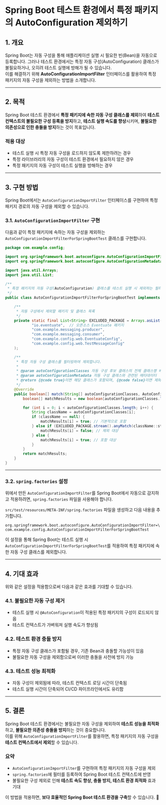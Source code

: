 # **Spring Boot 테스트 환경에서 특정 패키지의 AutoConfiguration 제외하기**

## **1. 개요**
Spring Boot는 자동 구성을 통해 애플리케이션 실행 시 필요한 빈(Bean)을 자동으로 등록합니다. 그러나 테스트 환경에서는 특정 자동 구성(AutoConfiguration) 클래스가 불필요하거나, 오히려 테스트 실행에 방해가 될 수 있습니다.  
이를 해결하기 위해 **AutoConfigurationImportFilter** 인터페이스를 활용하여 특정 패키지의 자동 구성을 제외하는 방법을 소개합니다.

---

## **2. 목적**
Spring Boot 테스트 환경에서 **특정 패키지에 속한 자동 구성 클래스를 제외**하여 **테스트 컨텍스트의 불필요한 구성 등록을 방지**하고, **테스트 실행 속도를 향상**시키며, **불필요한 의존성으로 인한 충돌을 방지**하는 것이 목표입니다.

### **적용 대상**
- 테스트 실행 시 특정 자동 구성을 로드하지 않도록 제한하려는 경우
- 특정 라이브러리의 자동 구성이 테스트 환경에서 필요하지 않은 경우
- 특정 패키지의 자동 구성이 테스트 실행을 방해하는 경우

---

## **3. 구현 방법**
Spring Boot에서는 `AutoConfigurationImportFilter` 인터페이스를 구현하여 특정 패키지 경로의 자동 구성을 제외할 수 있습니다.

### **3.1. `AutoConfigurationImportFilter` 구현**
다음과 같이 특정 패키지에 속하는 자동 구성을 제외하는 `AutoConfigurationImportFilterForSpringBootTest` 클래스를 구현합니다.

```java
package com.example.config;

import org.springframework.boot.autoconfigure.AutoConfigurationImportFilter;
import org.springframework.boot.autoconfigure.AutoConfigurationMetadata;

import java.util.Arrays;
import java.util.List;

/**
 * 특정 패키지의 자동 구성(AutoConfiguration) 클래스를 테스트 실행 시 제외하는 필터 클래스입니다.
 */
public class AutoConfigurationImportFilterForSpringBootTest implements AutoConfigurationImportFilter {

    /**
     * 자동 구성에서 제외할 패키지 및 클래스 목록
     */
    private static final List<String> EXCLUDED_PACKAGE = Arrays.asList(
            "io.eventuate",  // 오픈소스 Eventuate 패키지
            "com.example.messaging.producer",
            "com.example.messaging.consumer",
            "com.example.config.web.EventuateConfig",
            "com.example.config.web.TestMessageConfig"
    );

    /**
     * 특정 자동 구성 클래스를 필터링하여 제외합니다.
     *
     * @param autoConfigurationClasses 자동 구성 후보 클래스의 전체 클래스명 배열
     * @param autoConfigurationMetadata 자동 구성 클래스와 관련된 메타데이터
     * @return {@code true}이면 해당 클래스가 포함되며, {@code false}이면 제외됩니다.
     */
    @Override
    public boolean[] match(String[] autoConfigurationClasses, AutoConfigurationMetadata autoConfigurationMetadata) {
        boolean[] matchResults = new boolean[autoConfigurationClasses.length];

        for (int i = 0; i < autoConfigurationClasses.length; i++) {
            String className = autoConfigurationClasses[i];
            if (className == null) {
                matchResults[i] = true; // 기본적으로 포함
            } else if (EXCLUDED_PACKAGE.stream().anyMatch(className::startsWith)) {
                matchResults[i] = false; // 제외 대상
            } else {
                matchResults[i] = true; // 포함 대상
            }
        }
        return matchResults;
    }
}
```

---

### **3.2. `spring.factories` 설정**
위에서 만든 `AutoConfigurationImportFilter`를 Spring Boot에서 자동으로 감지하고 적용하려면, `spring.factories` 파일을 사용해야 합니다.

`src/test/resources/META-INF/spring.factories` 파일을 생성하고 다음 내용을 추가합니다.

```
org.springframework.boot.autoconfigure.AutoConfigurationImportFilter=\
com.example.config.AutoConfigurationImportFilterForSpringBootTest
```

이 설정을 통해 Spring Boot는 테스트 실행 시 `AutoConfigurationImportFilterForSpringBootTest`를 적용하여 특정 패키지에 속한 자동 구성 클래스를 제외합니다.

---

## **4. 기대 효과**
위와 같은 설정을 적용함으로써 다음과 같은 효과를 기대할 수 있습니다.

### **4.1. 불필요한 자동 구성 제거**
- 테스트 실행 시 `@AutoConfiguration`이 적용된 특정 패키지의 구성이 로드되지 않음
- 테스트 컨텍스트가 가벼워져 실행 속도가 향상됨

### **4.2. 테스트 환경 충돌 방지**
- 특정 자동 구성 클래스가 포함될 경우, 기존 Bean과 충돌할 가능성이 있음
- 불필요한 자동 구성을 제외함으로써 이러한 충돌을 사전에 방지 가능

### **4.3. 테스트 성능 최적화**
- 자동 구성이 제외됨에 따라, 테스트 컨텍스트 로딩 시간이 단축됨
- 테스트 실행 시간이 단축되어 CI/CD 파이프라인에서도 유리함

---

## **5. 결론**
Spring Boot 테스트 환경에서는 불필요한 자동 구성을 제외하여 **테스트 성능을 최적화**하고, **불필요한 의존성 충돌을 방지**하는 것이 중요합니다.  
이를 위해 `AutoConfigurationImportFilter`를 활용하면, 특정 패키지의 자동 구성을 **테스트 컨텍스트에서 제외**할 수 있습니다.

### **요약**
- `AutoConfigurationImportFilter`를 구현하여 특정 패키지의 자동 구성을 제외
- `spring.factories`에 필터를 등록하여 Spring Boot 테스트 컨텍스트에 반영
- 불필요한 구성 제외로 인해 **테스트 속도 향상, 충돌 방지, 테스트 환경 최적화** 효과 기대

이 방법을 적용하면, **보다 효율적인 Spring Boot 테스트 환경을 구축**할 수 있습니다. 🚀
